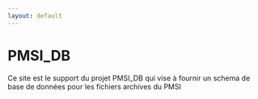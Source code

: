 ```yaml
---
layout: default
---
```


# PMSI_DB

Ce site est le support du projet PMSI_DB qui vise à fournir un schema de base de données pour les fichiers archives du PMSI

